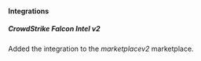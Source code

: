 
#### Integrations

##### CrowdStrike Falcon Intel v2

Added the integration to the *marketplacev2* marketplace.